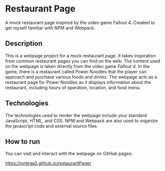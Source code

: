# Restaurant Page
A mock restaurant page inspired by the video game Fallout 4. Created to get myself familiar with NPM and Webpack.

## Description
This is a webpage project for a mock restaurant page. It takes inspiration from common restaurant pages you can find on the web. 
The content used on the webpage is taken directly from the video game _Fallout 4_. In the game, there is a restaurant called Power Noodles that the player
can approach and purchase various foods and drinks. The webpage acts as a restaurant page for Power Noodles as it displays information about the restaurant, including
hours of operation, location, and food menu.

## Technologies
The technologies used to render the webpage include your standard JavaScript, HTML, and CSS.
NPM and Webpack are also used to organize the javascript code and external source files. 

## How to run
You can visit and interact with the webpage on GitHub pages:

https://jortega2.github.io/restaurantPage/
